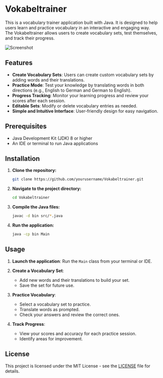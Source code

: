 # Vokabeltrainer

This is a vocabulary trainer application built with Java. It is designed to help users learn and practice vocabulary in an interactive and engaging way. The Vokabeltrainer allows users to create vocabulary sets, test themselves, and track their progress.

![Screenshot](img/screenshot.png)

## Features

- **Create Vocabulary Sets**: Users can create custom vocabulary sets by adding words and their translations.
- **Practice Mode**: Test your knowledge by translating words in both directions (e.g., English to German and German to English).
- **Progress Tracking**: Monitor your learning progress and review your scores after each session.
- **Editable Sets**: Modify or delete vocabulary entries as needed.
- **Simple and Intuitive Interface**: User-friendly design for easy navigation.

## Prerequisites

- Java Development Kit (JDK) 8 or higher
- An IDE or terminal to run Java applications

## Installation

1. **Clone the repository:**
   ```bash
   git clone https://github.com/yourusername/Vokabeltrainer.git
   ```

2. **Navigate to the project directory:**
   ```bash
   cd Vokabeltrainer
   ```

3. **Compile the Java files:**
   ```bash
   javac -d bin src/*.java
   ```

4. **Run the application:**
   ```bash
   java -cp bin Main
   ```

## Usage

1. **Launch the application**: Run the `Main` class from your terminal or IDE.

2. **Create a Vocabulary Set**:
   - Add new words and their translations to build your set.
   - Save the set for future use.

3. **Practice Vocabulary**:
   - Select a vocabulary set to practice.
   - Translate words as prompted.
   - Check your answers and review the correct ones.

4. **Track Progress**:
   - View your scores and accuracy for each practice session.
   - Identify areas for improvement.

## License

This project is licensed under the MIT License - see the [LICENSE](LICENSE) file for details.

